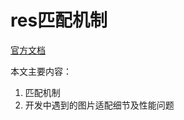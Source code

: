 # res匹配机制

[官方文档](https://developer.android.google.cn/guide/topics/resources/providing-resources?hl=zh-cn#QualifierRules)

本文主要内容：

1. 匹配机制
2. 开发中遇到的图片适配细节及性能问题
